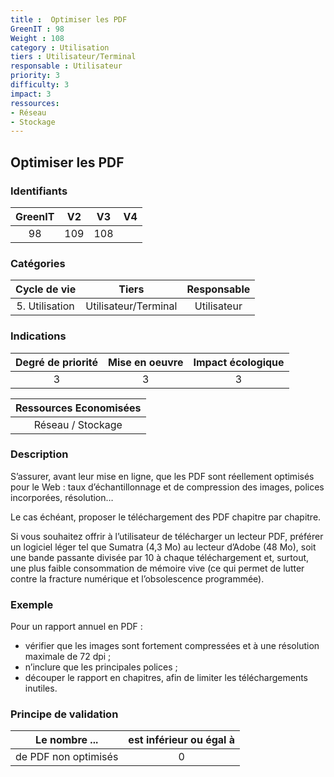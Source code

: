 ```yaml
---
title :  Optimiser les PDF
GreenIT : 98
Weight : 108
category : Utilisation
tiers : Utilisateur/Terminal
responsable : Utilisateur
priority: 3
difficulty: 3
impact: 3
ressources:
- Réseau
- Stockage
---
```


## Optimiser les PDF

### Identifiants

| GreenIT |  V2  |  V3  |  V4  |
|:-------:|:----:|:----:|:----:|
|   98   | 109  | 108  |      |

### Catégories

| Cycle de vie |  Tiers  |  Responsable  |
|:---------:|:----:|:----:|
| 5. Utilisation | Utilisateur/Terminal | Utilisateur |

### Indications

| Degré de priorité |      Mise en oeuvre       |  Impact écologique    |
|:-------------------:|:-------------------------:|:---------------------:|
| 3 | 3 | 3 |

|Ressources Economisées                                      |
|:----------------------------------------------------------:|
|  Réseau / Stockage  |

### Description

S’assurer, avant leur mise en ligne, que les PDF sont réellement optimisés pour le Web : taux d’échantillonnage et de compression des images, polices incorporées, résolution…

Le cas échéant, proposer le téléchargement des PDF chapitre par chapitre.

Si vous souhaitez offrir à l’utilisateur de télécharger un lecteur PDF, préférer un logiciel léger tel que Sumatra (4,3 Mo) au lecteur d’Adobe (48 Mo), soit une bande passante divisée par 10 à chaque téléchargement et, surtout, une plus faible consommation de mémoire vive (ce qui permet de lutter contre la fracture numérique et l’obsolescence programmée).

### Exemple

Pour un rapport annuel en PDF :
 - vérifier que les images sont fortement compressées et à une résolution maximale de 72 dpi ;
 - n’inclure que les principales polices ;
 - découper le rapport en chapitres, afin de limiter les téléchargements inutiles.


### Principe de validation

| Le nombre ...     | est inférieur ou égal à   |  
|-------------------|:-------------------------:|
| de PDF non optimisés  |  0 |
